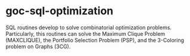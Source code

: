 # goc-sql-optimization
SQL routines develop to solve combinatorial optimization problems. Particularly, this routines can solve the Maximum Clique Problem (MAXCLIQUE), the Portfolio Selection Problem (PSP), and the 3-Coloring problem on Graphs (3CG).
